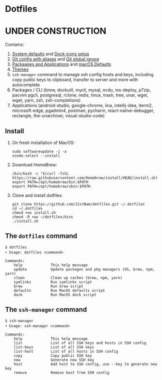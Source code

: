 # Dotfiles

# UNDER CONSTRUCTION

Contains:

1. [System defaults]() and [Dock icons setup]()
2. [Git config with aliases]() and [Git global ignore]()
3. [Packaages and Applications]() and [macOS Defaults]()
4. [Themes]()
5. `ssh-manager` command to manage ssh config hosts and keys, including copy public keys to clipboard, transfer to server and more with autocomplete
6. Packages / CLI (brew, dockutil, mycli, mysql, ncdu, ios-deploy, p7zip, pacvim
   pgcli, postgresql, rclone, redis, tmux, trash, tree, unar, wget, wget, yarn, zsh, zsh-completions)
7. Applications (android-studio, google-chrome, iina, intellij-idea, iterm2, microsoft-edge,
   pgadmin4, postman, pycharm, react-native-debugger, rectangle, the-unarchiver, visual-studio-code)

## Install

1.  On fresh installation of MacOS:

        sudo softwareupdate -i -a
        xcode-select --install

2.  Download HomeBrew:

        /bin/bash -c "$(curl -fsSL https://raw.githubusercontent.com/Homebrew/install/HEAD/install.sh)"
        export PATH=/opt/homebrew/bin:$PATH
        export PATH=/opt/homebrew/sbin:$PATH

4.  Clone and install dotfiles:

        git clone https://github.com/21stBam/dotfiles.git ~/.dotfiles
        cd ~/.dotfiles
        chmod +wx install.sh
        chmod -R +wx ~/dotfiles/bins
        ./install.sh

## The `dotfiles` command

    $ dotfiles
    ￫ Usage: dotfiles <command>

    Commands:
        help             This help message
        update           Update packages and pkg managers (OS, brew, npm, yarn)
        clean            Clean up caches (brew, npm, yarn)
        symlinks         Run symlinks script
        brew             Run brew script
        defaults         Run MacOS defaults script
        dock             Run MacOS dock script

## The `ssh-manager` command

    $ ssh-manager
    ￫ Usage: ssh-manager <command>

    Commands:
        help             This help message
        list             List of all SSH keys and hosts in SSH config
        list-keys        List of all SSH keys
        list-host        List of all hosts in SSH config
        copy             Copy public SSH key
        new              Generate new SSH key
        host             Add host to SSH config, use --key to generate new key
        remove           Remove host from SSH config

<!--
credits:
https://github.com/mihaliak/dotfiles
https://github.com/nicknisi/dotfiles

Outbount Network Firewall
Little Snitch(Paid) or Lulu(free) Look at other Objective-see applications
Block Malicious Domain Names
 -->
